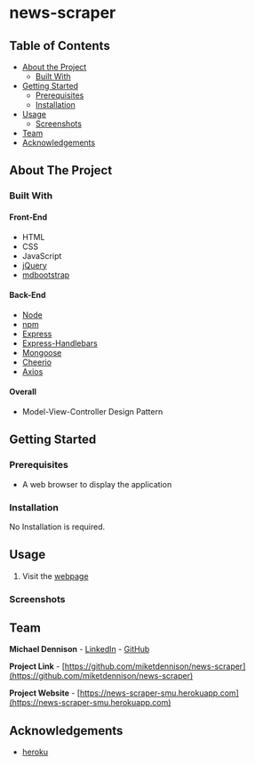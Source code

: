 # news-scraper
## Table of Contents

* [About the Project](#about-the-project)
  * [Built With](#built-with)
* [Getting Started](#getting-started)
  * [Prerequisites](#prerequisites)
  * [Installation](#installation)
* [Usage](#usage)
  * [Screenshots](#sceenshots)
* [Team](#team)
* [Acknowledgements](#acknowledgements)

## About The Project


### Built With
#### Front-End
* HTML
* CSS
* JavaScript
* [jQuery](https://jquery.com/)
* [mdbootstrap](https://mdbootstrap.com/)

#### Back-End
* [Node](https://nodejs.org/en/)
* [npm](https://www.npmjs.com/)
* [Express](https://expressjs.com/)
* [Express-Handlebars](https://handlebarsjs.com/)
* [Mongoose](https://mongoosejs.com/)
* [Cheerio](https://www.npmjs.com/package/cheerio)
* [Axios](https://www.npmjs.com/package/axios)

#### Overall
* Model-View-Controller Design Pattern


## Getting Started

### Prerequisites
* A web browser to display the application


### Installation  
No Installation is required.


## Usage
1. Visit the [webpage](https://news-scraper-smu.herokuapp.com)


### Screenshots


## Team
**Michael Dennison** - [LinkedIn](https://linkedin.com/in/michaeltdennison) - [GitHub](https://github.com/michaeltdennison)    

**Project Link** - [https://github.com/miketdennison/news-scraper](https://github.com/miketdennison/news-scraper)  

**Project Website** - [https://news-scraper-smu.herokuapp.com](https://news-scraper-smu.herokuapp.com)



## Acknowledgements
* [heroku](https://www.heroku.com/)

<!-- IMAGES -->
[client-survey]: ./readme-imgs/client-survey.png
[home]: ./readme-imgs/home.png
[results]: ./readme-imgs/results.png
